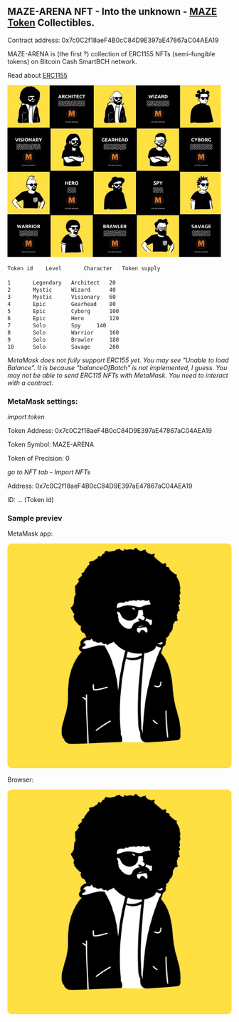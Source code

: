 ## MAZE-ARENA NFT - Into the unknown - [MAZE Token](https://mazetoken.github.io) Collectibles.

Contract address: 0x7c0C2f18aeF4B0cC84D9E397aE47867aC04AEA19

MAZE-ARENA is (the first ?) collection of ERC1155 NFTs (semi-fungible tokens) on Bitcoin Cash SmartBCH network.

Read about [ERC1155](https://eips.ethereum.org/EIPS/eip-1155)

![MazeArena](img/MazeArena480x385.jpg)

```
Token id	Level		Character	Token supply		

1	 	Legendary	Architect	20
2 		Mystic		Wizard		40
3 		Mystic		Visionary	60
4 		Epic		Gearhead	80
5 		Epic		Cyborg		100
6		Epic		Hero		120
7 		Solo		Spy		140
8 		Solo		Warrior		160
9 		Solo		Brawler		180
10 		Solo		Savage		200
```

_MetaMask does not fully support ERC155 yet. You may see "Unable to load Balance". It is because "balanceOfBatch" is not implemented, I guess. You may not be able to send ERC115 NFTs with MetaMask. You need to interact with a contract._

### MetaMask settings:

_import token_

Token Address: 0x7c0C2f18aeF4B0cC84D9E397aE47867aC04AEA19

Token Symbol: MAZE-ARENA

Token of Precision: 0

_go to NFT tab - Import NFTs_

Address: 0x7c0C2f18aeF4B0cC84D9E397aE47867aC04AEA19

ID: ... (Token id)

### Sample previev

MetaMask app:

![Architect](img/architect.png)

Browser:

![Architect-apng](img/architect-apng.png)

